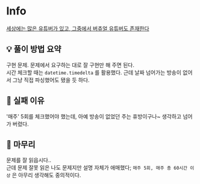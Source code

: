 # Info
[세상에는 많은 유튜버가 있고, 그중에서 버츄얼 유튜버도 존재한다](https://www.acmicpc.net/problem/29754)

## 💡 풀이 방법 요약
구현 문제. 문제에서 요구하는 대로 잘 구현만 해 주면 된다.  
시간 체크할 때는 `datetime.timedelta` 를 활용했다. 근데 날짜 넘어가는 방송이 없어서 그냥 직접 파싱했어도 됐을 듯 하다.

## 👀 실패 이유
'매주' 5회를 체크했어야 했는데, 아예 방송이 없었던 주는 휴방이구나~ 생각하고 넘어가 버렸다.

## 🙂 마무리
문제를 잘 읽읍시다..  
근데 문제 잘못 읽은 나도 문제지만 설명 자체가 애매했다;
`매주 5회, 매주 총 60시간 이상` 은 아무리 생각해도 중의적이다.
